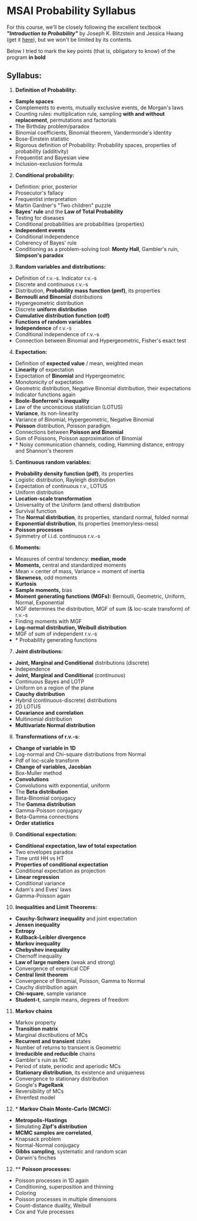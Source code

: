 # MSAI Probability Syllabus

For this course, we'll be closely following the excellent textbook **_"Introduction to Probability"_** by Joseph K. Blitzstein and Jessica Hwang (get it [here](https://yadi.sk/i/akh36zxEw7EUyQ)), but we won't be limited by its contents.

Below I tried to mark the key points (that is, obligatory to know) of the program **in bold**

## Syllabus:

1. **Definition of Probability:**
- **Sample spaces**
- Complements to events, mutually exclusive events, de Morgan's laws
- Counting rules: multiplication rule, sampling **with and without replacement**, permutations and factorials
- The Birthday problem/paradox
- Binomial coefficients, Binomial theorem, Vandermonde's identity
- Bose-Einstein statistic
- Rigorous definition of Probability: Probability spaces, properties of probability (additivity)
- Frequentist and Bayesian view
- Inclusion-exclusion formula

2. **Conditional probability:**
- Definition: prior, posterior
- Prosecutor's fallacy
- Frequentist interpretation
- Martin Gardner's "Two children" puzzle
- **Bayes' rule** and the **Law of Total Probability**
- Testing for diseases
- Conditional probabilities are probabilities (properties)
- **Independent events**
- Conditional independence
- Coherency of Bayes' rule
- Conditioning as a problem-solving tool: **Monty Hall**, Gambler's ruin, **Simpson's paradox**

3. **Random variables and distributions:** 
- Definition of r.v.-s. Indicator r.v.-s
- Discrete and continuous r.v.-s
- Distribution, **Probability mass function (pmf)**, its properties
- **Bernoulli and Binomial** distributions
- Hypergeometric distribution
- Discrete **uniform distribution**
- **Cumulative distribution function (cdf)**
- **Functions of random variables**
- **Independence** of r.v.-s
- Conditional independence of r.v.-s
- Connection between Binomial and Hypergeometric, Fisher's exact test

4. **Expectation:**
- Definition of **expected value** / mean, weighted mean
- **Linearity** of expectation
- Expectation of **Binomial** and Hypergeometric
- Monotonicity of expectation
- Geometric distribution, Negative Binomial distribution, their expectations
- Indicator functions again
- **Boole-Bonferroni's inequality**
- Law of the unconscious statistician (LOTUS)
- **Variance**, its non-linearity
- Variance of Binomial, Hypergeometric, Negative Binomial
- **Poisson** distribution, Poisson paradigm
- Connections between **Poisson and Binomial**
- Sum of Poissons, Poisson approximation of Binomial
- \* Noisy communication channels, coding, Hamming distance, entropy and Shannon's theorem

5. **Continuous random variables:**
- **Probability density function (pdf)**, its properties
- Logistic distribution, Rayleigh distribution
- Expectation of continuous r.v., LOTUS
- Uniform distribution
- **Location-scale transformation**
- Universality of the Uniform (and others) distribution
- Survival function
- The **Normal distribution**, its properties, standard normal, folded normal
- **Exponential distribution**, its properties (memoryless-ness)
- **Poisson processes**
- Symmetry of i.i.d. continuous r.v.-s

6. **Moments:**
- Measures of central tendency: **median, mode**
- **Moments,** central and standardized moments
- Mean = center of mass, Variance = moment of inertia
- **Skewness**, odd moments
- **Kurtosis** 
- **Sample moments,** bias
- **Moment generating functions (MGFs):** Bernoulli, Geometric, Uniform, Normal, Exponential
- MGF determines the distribution, MGF of sum (& loc-scale transform) of r.v.-s
- Finding moments with MGF
- **Log-normal distribution, Weibull distribution**
- MGF of sum of independent r.v.-s
- \* Probability generating functions

7. **Joint distributions:**
- **Joint, Marginal and Conditional** distributions (discrete)
- Independence
- **Joint, Marginal and Conditional** (continuous)
- Continuous Bayes and LOTP
- Uniform on a region of the plane
- **Cauchy distribution**
- Hybrid (continuous-discrete) distributions
- 2D LOTUS
- **Covariance and correlation**
- Multinomial distribution
- **Multivariate Normal distribution**

8. **Transformations of r.v.-s:**
- **Change of variable in 1D**
- Log-normal and Chi-square distributions from Normal
- Pdf of loc-scale transform
- **Change of variables, Jacobian** 
- Box-Muller method
- **Convolutions** 
- Convolutions with exponential, uniform
- The **Beta distribution**
- Beta-Binomial conjugacy
- The **Gamma distribution**
- Gamma-Poisson conjugacy
- Beta-Gamma connections
- **Order statistics**

9. **Conditional expectation:**
- **Conditional expectation, law of total expectation**
- Two envelopes paradox
- Time until HH vs HT
- **Properties of conditional expectation**
- Conditional expectation as projection
- **Linear regression**
- Conditional variance
- Adam's and Eves' laws
- Gamma-Poisson again

10. **Inequalities and Limit Theorems:**
-  **Cauchy-Schwarz inequality** and joint expectation
-  **Jensen inequality**
-  **Entropy**
-  **Kullback-Leibler divergence**
-  **Markov inequality**
-  **Chebyshev inequality**
-  Chernoff inequality
-  **Law of large numbers** (weak and strong)
-  Convergence of empirical CDF
-  **Central limit theorem**
-  Convergence of Binomial, Poisson, Gamma to Normal
-  Cauchy distribution again
-  **Chi-square**, sample variance 
-  **Student-t**, sample means, degrees of freedom

11. **Markov chains**
- Markov property
- **Transition matrix**
- Marginal disctibutions of MCs
- **Recurrent and transient** states
- Number of returns to transient is Geometric
- **Irreducible and reducible** chains
- Gambler's ruin as MC
- Period of state, periodic and aperiodic MCs
- **Stationary distribution**, its existence and uniqueness
- Convergence to stationary distribution
- Google's **PageRank**
- Reversibility of MCs
- Ehrenfest model

12. \* **Markov Chain Monte-Carlo (MCMC):**
- **Metropolis-Hastings**
- Simulating **Zipf's distribution**
- **MCMC samples are correlated**, 
- Knapsack problem
- Normal-Normal conjugacy
- **Gibbs sampling**, systematic and random scan
- Darwin's finches

12. \*\* **Poisson processes:**
-  Poisson processes in 1D again
-  Conditioning, superposition and thinning
-  Coloring
-  Poisson processes in multiple dimensions
-  Count-distance duality, Weibull
-  Cox and Yule processes

